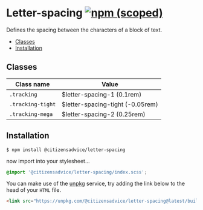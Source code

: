 # Letter-spacing [![npm (scoped)](https://img.shields.io/npm/v/@citizensadvice/letter-spacing.svg)](https://www.npmjs.com/package/@citizensadvice/letter-spacing)

Defines the spacing between the characters of a block of text.

- [Classes](#classes)
- [Installation](#installation)

## Classes

| Class name        | Value                             |
| ----------------- | --------------------------------- |
| `.tracking`       | \$letter-spacing-1 (0.1rem)       |
| `.tracking-tight` | \$letter-spacing-tight (-0.05rem) |
| `.tracking-mega`  | \$letter-spacing-2 (0.25rem)      |

## Installation

```shell
$ npm install @citizensadvice/letter-spacing
```

now import into your stylesheet...

```scss
@import '@citizensadvice/letter-spacing/index.scss';
```

You can make use of the [unpkg](https://unpkg.com) service, try adding the link below to the head of your `HTML` file.

```html
<link src="https://unpkg.com/@citizensadvice/letter-spacing@latest/build/letter-spacing.css" />
```
